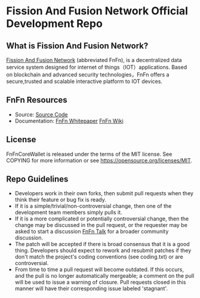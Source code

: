 Fission And Fusion Network Official Development Repo
==================================

## What is Fission And Fusion Network?

[Fission And Fusion Network](https://fnfn.io) (abbreviated FnFn), is a decentralized data service system designed for internet of things（IOT）applications. Based on blockchain and advanced security technologies，FnFn offers a secure,trusted and scalable interactive platform to IOT devices.

## FnFn Resources

* Source:
[Source Code](https://github.com/FissionAndFusion/FnFnCoreWallet)
* Documentation: 
[FnFn Whitepaper](https://github.com/FissionAndFusion/FnFnWhitePaper)
[FnFn Wiki](https://github.com/FissionAndFusion/FnFnCoreWallet/wiki)

## License

FnFnCoreWallet is released under the terms of the MIT license. See COPYING for more information or see https://opensource.org/licenses/MIT.

## Repo Guidelines

* Developers work in their own forks, then submit pull requests when they think their feature or bug fix is ready.
* If it is a simple/trivial/non-controversial change, then one of the development team members simply pulls it.
* If it is a more complicated or potentially controversial change, then the change may be discussed in the pull request, or the requester may be asked to start a discussion [FnFn Talk](https://dev.fnfn.app) for a broader community discussion. 
* The patch will be accepted if there is broad consensus that it is a good thing. Developers should expect to rework and resubmit patches if they don't match the project's coding conventions (see coding.txt) or are controversial.
* From time to time a pull request will become outdated. If this occurs, and the pull is no longer automatically mergeable; a comment on the pull will be used to issue a warning of closure.  Pull requests closed in this manner will have their corresponding issue labeled 'stagnant'.
